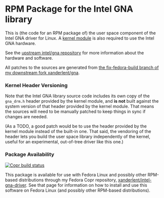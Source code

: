 RPM Package for the Intel GNA library 
=====================================

This is (the code for an RPM package of) the user space component of the Intel GNA driver for Linux. A [kernel module](https://github.com/xanderlent/intel-gna-kmod) is also required to use the Intel GNA hardware.

See the [upstream intel/gna repository](https://github.com/intel/gna) for more information about the hardware and software.

All patches to the sources are generated from [the fix-fedora-build branch of my downstream fork xanderlent/gna](https://github.com/xanderlent/gna/tree/fix-fedora-build).

### Kernel Header Versioning

Note that the Intel GNA library source code includes its own copy of the `gna_drm.h` header provided by the kernel module, and **is not** built against the system version of that header provided by the kernel module. That means the sources will need to be manually patched to keep things in sync if changes are needed.

(As a TODO, a good patch would be to use the header provided by the kernel module instead of the built-in one. That said, the vendoring of the header lets you build the user space library independently of the kernel, useful for an experimental, out-of-tree driver like this one.)

### Package Availability

[![Copr build status](https://copr.fedorainfracloud.org/coprs/xanderlent/intel-gna-driver/package/gna/status_image/last_build.png)](https://copr.fedorainfracloud.org/coprs/xanderlent/intel-gna-driver/package/gna/)

This package is available for use with Fedora Linux and possibly other RPM-based distributions through my Fedora Copr repository, [xanderlent/intel-gna-driver](https://copr.fedorainfracloud.org/coprs/xanderlent/intel-gna-driver). See that page for information on how to install and use this software on Fedora Linux (and possibly other RPM-based distributions).

